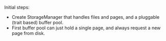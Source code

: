 Initial steps:

*   Create StorageManager that handles files and pages, and a pluggable (trait 
    based) buffer pool.
*   First buffer pool can just hold a single page, and always request a new
    page from disk.
